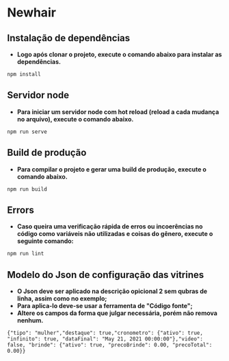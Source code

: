 # Newhair

## Instalação de dependências
* **Logo após clonar o projeto, execute o comando abaixo para instalar as dependências.**
```
npm install
```

## Servidor node
* **Para iniciar um servidor node com hot reload (reload a cada mudança no arquivo), execute o comando abaixo.**
```
npm run serve
```

## Build de produção
* **Para compilar o projeto e gerar uma build de produção, execute o comando abaixo.**
```
npm run build
```

## Errors
* **Caso queira uma verificação rápida de erros ou incoerências no código como variáveis não utilizadas e coisas do gênero, execute o seguinte comando:**
```
npm run lint
```

## Modelo do Json de configuração das vitrines
* **O Json deve ser aplicado na descrição opicional 2 sem qubras de linha, assim como no exemplo;**
* **Para aplica-lo deve-se usar a ferramenta de "Código fonte";**
* **Altere os campos da forma que julgar necessária, porém não remova nenhum.**
```
{"tipo": "mulher","destaque": true,"cronometro": {"ativo": true, "infinito": true, "dataFinal": "May 21, 2021 00:00:00"},"video": false, "brinde": {"ativo": true, "precoBrinde": 0.00, "precoTotal": 0.00}}
```

